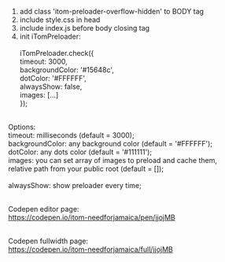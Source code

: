 1) add class 'itom-preloader-overflow-hidden' to BODY tag<br/>
2) include style.css in head
3) include index.js before body closing tag
4) init iTomPreloader:<br/><br/>
iTomPreloader.check({<br/>
    timeout: 3000,<br/>
    backgroundColor: '#15648c',<br/>
    dotColor: '#FFFFFF',<br/>
    alwaysShow: false,<br/>
    images: [...]<br/>
});<br/><br/>
	
Options:<br/>
timeout: milliseconds (default = 3000);<br/>
backgroundColor: any background color (default = '#FFFFFF');<br/>
dotColor: any dots color (default = '#111111');<br/>
images: you can set array of images to preload and cache them,<br/>relative path from your public root (default = []);<br/><br/>
alwaysShow: show preloader every time;<br/><br/>

Codepen editor page:<br/>
https://codepen.io/itom-needforjamaica/pen/jjojMB<br/><br/>

Codepen fullwidth page:<br/>
https://codepen.io/itom-needforjamaica/full/jjojMB
